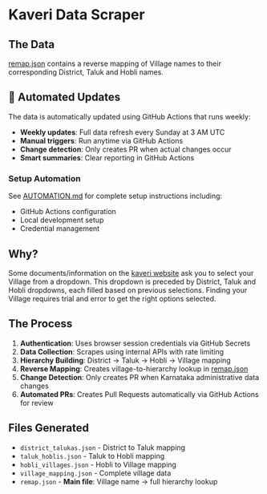 # Kaveri Data Scraper

## The Data
[remap.json](remap.json) contains a reverse mapping of Village names to their corresponding District, Taluk and Hobli names.

## 🤖 Automated Updates
The data is automatically updated using GitHub Actions that runs weekly:

- **Weekly updates**: Full data refresh every Sunday at 3 AM UTC
- **Manual triggers**: Run anytime via GitHub Actions
- **Change detection**: Only creates PR when actual changes occur
- **Smart summaries**: Clear reporting in GitHub Actions

### Setup Automation
See [AUTOMATION.md](AUTOMATION.md) for complete setup instructions including:
- GitHub Actions configuration
- Local development setup
- Credential management

## Why?
Some documents/information on the [kaveri website](https://kaveri.karnataka.gov.in/) ask you to select your Village from a dropdown. This dropdown is preceded by District, Taluk and Hobli dropdowns, each filled based on previous selections. Finding your Village requires trial and error to get the right options selected.

## The Process
1. **Authentication**: Uses browser session credentials via GitHub Secrets
2. **Data Collection**: Scrapes using internal APIs with rate limiting
3. **Hierarchy Building**: District → Taluk → Hobli → Village mapping
4. **Reverse Mapping**: Creates village-to-hierarchy lookup in [remap.json](remap.json)
5. **Change Detection**: Only creates PR when Karnataka administrative data changes
6. **Automated PRs**: Creates Pull Requests automatically via GitHub Actions for review

## Files Generated
- `district_talukas.json` - District to Taluk mapping
- `taluk_hoblis.json` - Taluk to Hobli mapping  
- `hobli_villages.json` - Hobli to Village mapping
- `village_mapping.json` - Complete village data
- `remap.json` - **Main file**: Village name → full hierarchy lookup